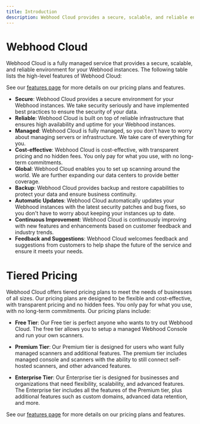 ```yaml
---
title: Introduction
description: Webhood Cloud provides a secure, scalable, and reliable environment for your Webhood instances. This page lists the features of Webhood Cloud.
---
```



# Webhood Cloud 

Webhood Cloud is a fully managed service that provides a secure, scalable, and reliable environment for your Webhood instances. The following table lists the high-level features of Webhood Cloud:

See our [features page](/docs/cloud/features) for more details on our pricing plans and features.

- **Secure**: Webhood Cloud provides a secure environment for your Webhood instances. We take security seriously and have implemented best practices to ensure the security of your data. 
- **Reliable**: Webhood Cloud is built on top of reliable infrastructure that ensures high availability and uptime for your Webhood instances.
- **Managed**: Webhood Cloud is fully managed, so you don't have to worry about managing servers or infrastructure. We take care of everything for you.
- **Cost-effective**: Webhood Cloud is cost-effective, with transparent pricing and no hidden fees. You only pay for what you use, with no long-term commitments.
- **Global**: Webhood Cloud enables you to set up scanning around the world. We are further expanding our data centers to provide better coverage.
- **Backup**: Webhood Cloud provides backup and restore capabilities to protect your data and ensure business continuity.
- **Automatic Updates**: Webhood Cloud automatically updates your Webhood instances with the latest security patches and bug fixes, so you don't have to worry about keeping your instances up to date.
- **Continuous Improvement**: Webhood Cloud is continuously improving with new features and enhancements based on customer feedback and industry trends.
- **Feedback and Suggestions**: Webhood Cloud welcomes feedback and suggestions from customers to help shape the future of the service and ensure it meets your needs.

# Tiered Pricing

Webhood Cloud offers tiered pricing plans to meet the needs of businesses of all sizes. Our pricing plans are designed to be flexible and cost-effective, with transparent pricing and no hidden fees. You only pay for what you use, with no long-term commitments. Our pricing plans include:

- **Free Tier**: Our Free tier is perfect anyone who wants to try out Webhood Cloud. The free tier allows you to setup a managed Webhood Console and run your own scanners.

- **Premium Tier**: Our Premium tier is designed for users who want fully managed scanners and additional features. The premium tier includes managed console and scanners with the ability to still connect self-hosted scanners, and other advanced features.

- **Enterprise Tier**: Our Enterprise tier is designed for businesses and organizations that need flexibility, scalability, and advanced features. The Enterprise tier includes all the features of the Premium tier, plus additional features such as custom domains, advanced data retention, and more.

See our [features page](/cloud/features) for more details on our pricing plans and features.